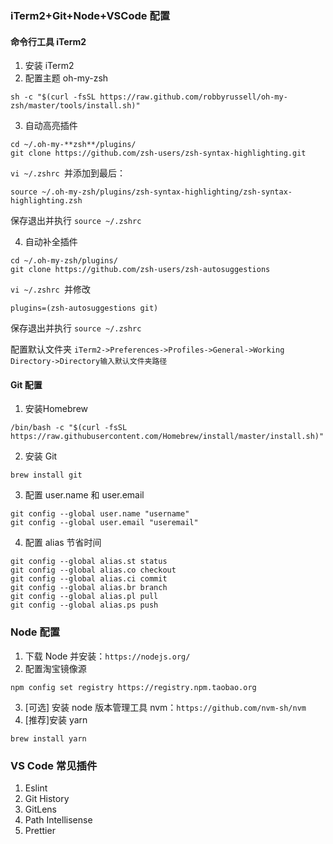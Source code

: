 ### iTerm2+Git+Node+VSCode 配置

#### 命令行工具 iTerm2
1. 安装 iTerm2
2. 配置主题 oh-my-zsh
```
sh -c "$(curl -fsSL https://raw.github.com/robbyrussell/oh-my-zsh/master/tools/install.sh)"
```
3. 自动高亮插件
```
cd ~/.oh-my-**zsh**/plugins/
git clone https://github.com/zsh-users/zsh-syntax-highlighting.git
```

`vi ~/.zshrc `并添加到最后：
```
source ~/.oh-my-zsh/plugins/zsh-syntax-highlighting/zsh-syntax-highlighting.zsh
```
保存退出并执行 `source ~/.zshrc`

4. 自动补全插件
```
cd ~/.oh-my-zsh/plugins/
git clone https://github.com/zsh-users/zsh-autosuggestions
```
`vi ~/.zshrc `并修改
```
plugins=(zsh-autosuggestions git)
```
保存退出并执行 `source ~/.zshrc`

配置默认文件夹
`iTerm2->Preferences->Profiles->General->Working Directory->Directory输入默认文件夹路径`

#### Git 配置
1. 安装Homebrew
```
/bin/bash -c "$(curl -fsSL https://raw.githubusercontent.com/Homebrew/install/master/install.sh)"
```

2. 安装 Git
```
brew install git
```

3. 配置 user.name 和 user.email
```
git config --global user.name "username"
git config --global user.email "useremail"
```

4. 配置 alias 节省时间
```
git config --global alias.st status
git config --global alias.co checkout
git config --global alias.ci commit
git config --global alias.br branch
git config --global alias.pl pull
git config --global alias.ps push
```

### Node 配置
1. 下载 Node 并安装：`https://nodejs.org/`
2. 配置淘宝镜像源
```
npm config set registry https://registry.npm.taobao.org
```

3. [可选] 安装 node 版本管理工具 nvm：`https://github.com/nvm-sh/nvm`
4. [推荐]安装 yarn
```
brew install yarn
```

### VS Code 常见插件
1. Eslint
2. Git History
3. GitLens
4. Path Intellisense
5. Prettier